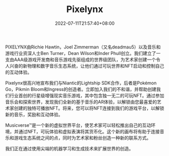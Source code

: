 ﻿---
weight: 
title: "Pixelynx"
description: "PIXELYNX游戏平台专注于创建一个新的虚拟世界生态系统，使音乐艺术家能够创建自己的互动环境，并通过NFT、可玩体验和虚拟表演实现盈利。 "
date: 2022-07-11T21:57:40+08:00
lastmod: 2022-07-11T16:45:40+08:00
draft: false
authors: ["june"]
featuredImage: "388.png"
link: "https://pixelynx.io/"
tags: ["Pixelynx","元宇宙娱乐"]
categories: ["navigation"]
navigation: ["元宇宙娱乐"]
lightgallery: true
toc: true
pinned: false
recommend: false
recommend1: false
---
PIXELYNX由Richie Hawtin，Joel Zimmerman（又名deadmau5）以及音乐和游戏行业资深人士Ben Turner，Dean Wilson和Inder Phull创立。我们建立了一支由AAA级游戏开发商和音乐游戏先驱组成的世界级团队，为艺术家创建一个令人兴奋的新物理和数字音乐生态系统，让他们通过可玩世界和NFT启动和控制自己的互动体验。

Pixelynx很高兴地宣布我们与Niantic的Lightship SDK合作，后者是Pokémon Go，Pikmin Bloom和Ingress的创造者。立即加入我们的不和谐，并帮助创建我们行业首创的行星级增强现实音乐游戏，其中包含独一无二的可玩NFT。通过参加音乐会和探索世界，发现我们全新的基于音乐的AR体验，以解锁由您最喜爱的艺术家创建的独特可播放NFT。将来，您可以将NFT连接到我们的游戏平台，以解锁新的音乐，奖励和互动体验。

Musicverse™是一个新的虚拟世界平台，使艺术家可以轻松推出自己的互动环境，并通过NFT，可玩体验和虚拟表演将其货币化。这个新的画布将有助于连接音乐和游戏生态系统之间的点，同时为艺术家和粉丝创造一种新的联系方式。

我们正在通过使用尖端的机器学习和生成技术来扩展世界的创造。